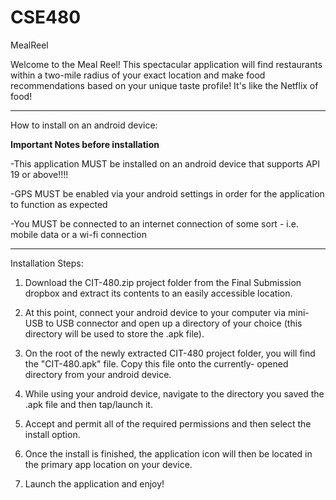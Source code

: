 # CSE480
MealReel

Welcome to the Meal Reel! This spectacular application will find restaurants within a two-mile radius of your exact location
and make food recommendations based on your unique taste profile! It's like the Netflix of food!

-----------------------------------------------------------------------------------------------------------------------------------------

How to install on an android device:

**Important Notes before installation**

-This application MUST be installed on an android device that supports API 19 or above!!!!

-GPS MUST be enabled via your android settings in order for the application to function as expected

-You MUST be connected to an internet connection of some sort - i.e. mobile data or a wi-fi connection

----------------------------------------------------------------------------------------------------------------------------------------------

Installation Steps:

1. Download the CIT-480.zip project folder from the Final Submission dropbox and extract its contents to an easily accessible location.

2. At this point, connect your android device to your computer via mini-USB to USB connector and open up a directory of your choice (this
directory will be used to store the .apk file).

3. On the root of the newly extracted CIT-480 project folder, you will find the "CIT-480.apk" file. Copy this file onto the currently-
opened directory from your android device.

4. While using your android device, navigate to the directory you saved the .apk file and then tap/launch it.

5. Accept and permit all of the required permissions and then select the install option.

6. Once the install is finished, the application icon will then be located in the primary app location on your device.

7. Launch the application and enjoy!


